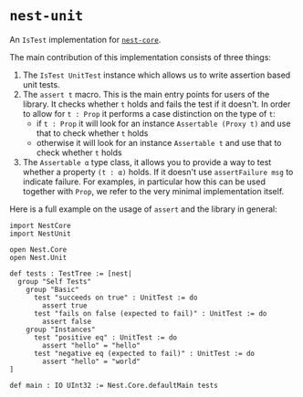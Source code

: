 # `nest-unit`
An `IsTest` implementation for [`nest-core`](https://github.com/hargonix/nest-core).

The main contribution of this implementation consists of three things:
1. The `IsTest UnitTest` instance which allows us to write assertion based unit tests.
2. The `assert t` macro. This is the main entry points for users of the library.
   It checks whether `t` holds and fails the test if it doesn't.
   In order to allow for `t : Prop` it performs a case distinction on the type of `t`:
   - if `t : Prop` it will look for an instance `Assertable (Proxy t)`
     and use that to check whether `t` holds
   - otherwise it will look for an instance `Assertable t` and use that
	 to check whether `t` holds
3. The `Assertable α` type class, it allows you to provide a way to test whether
   a property `(t : α)`  holds. If it doesn't use `assertFailure msg` to indicate
   failure. For examples, in particular how this can be used together with `Prop`,
   we refer to the very minimal implementation itself.

Here is a full example on the usage of `assert` and the library in general:
```lean
import NestCore
import NestUnit

open Nest.Core
open Nest.Unit

def tests : TestTree := [nest|
  group "Self Tests"
    group "Basic"
      test "succeeds on true" : UnitTest := do
        assert true
      test "fails on false (expected to fail)" : UnitTest := do
        assert false
    group "Instances"
      test "positive eq" : UnitTest := do
        assert "hello" = "hello"
      test "negative eq (expected to fail)" : UnitTest := do
        assert "hello" = "world"
]

def main : IO UInt32 := Nest.Core.defaultMain tests
```
